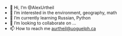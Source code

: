 - 👋 Hi, I’m @AlexUrtheil
- 👀 I’m interested in the environment, geography, math
- 🌱 I’m currently learning Russian, Python
- 💞️ I’m looking to collaborate on ...
- 📫 How to reach me aurtheil@uoguelph.ca

<!---
AlexUrtheil/AlexUrtheil is a ✨ special ✨ repository because its `README.md` (this file) appears on your GitHub profile.
You can click the Preview link to take a look at your changes.
--->

